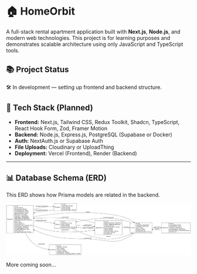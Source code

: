 # 🏠 HomeOrbit

A full-stack rental apartment application built with **Next.js**, **Node.js**, and modern web technologies. This project is for learning purposes and demonstrates scalable architecture using only JavaScript and TypeScript tools.

## 📚 Project Status

🛠️ In development — setting up frontend and backend structure.

## 🚀 Tech Stack (Planned)

- **Frontend:** Next.js, Tailwind CSS, Redux Toolkit, Shadcn, TypeScript, React Hook Form, Zod, Framer Motion  
- **Backend:** Node.js, Express.js, PostgreSQL (Supabase or Docker)  
- **Auth:** NextAuth.js or Supabase Auth  
- **File Uploads:** Cloudinary or UploadThing  
- **Deployment:** Vercel (Frontend), Render (Backend)

---

## 📊 Database Schema (ERD)

This ERD shows how Prisma models are related in the backend.

![ERD](backend/docs/prisma-erd.png)

More coming soon...

